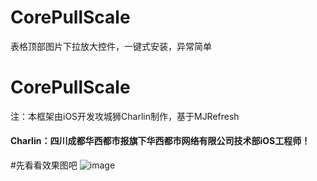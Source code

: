 # CorePullScale
表格顶部图片下拉放大控件，一键式安装，异常简单
# CorePullScale
注：本框架由iOS开发攻城狮Charlin制作，基于MJRefresh
#### Charlin：四川成都华西都市报旗下华西都市网络有限公司技术部iOS工程师！


#先看看效果图吧
![image](./img/1.png)

